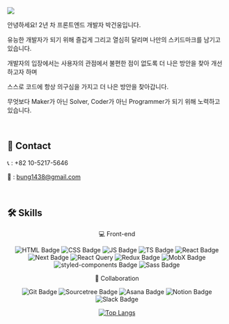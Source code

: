 <img src="https://capsule-render.vercel.app/api?type=waving&color=61DAFB&fontColor=ffffff&height=200&section=header&text=Frontend%20Developer&fontSize=90" />

안녕하세요! 2년 차 프론트엔드 개발자 박건웅입니다.

유능한 개발자가 되기 위해 즐겁게 그리고 열심히 달리며 나만의 스키드마크를 남기고 있습니다.

개발자의 입장에서는 사용자의 관점에서 불편한 점이 없도록 더 나은 방안을 찾아 개선하고자 하며

스스로 코드에 항상 의구심을 가지고 더 나은 방안을 찾아갑니다.

무엇보다 Maker가 아닌 Solver, Coder가 아닌 Programmer가 되기 위해 노력하고 있습니다.

<br/>

## 🔗 Contact

📞 : +82 10-5217-5646

📩 : bung1438@gmail.com

<br/>

## 🛠 Skills

<div align=center>
 
 💻 Front-end
 
 ![HTML Badge](https://img.shields.io/badge/HTML-E34F26?style=flat-square&logo=HTML5&logoColor=white)
 ![CSS Badge](https://img.shields.io/badge/CSS-1572B6?style=flat-square&logo=CSS3&logoColor=white)
 ![JS Badge](https://img.shields.io/badge/JavaScript-F7DF1E?style=flat-square&logo=Javascript&logoColor=black)
 ![TS Badge](https://img.shields.io/badge/TypeScript-3178C6?style=flat-square&logo=Typescript&logoColor=white)
 ![React Badge](https://img.shields.io/badge/React-61DAFB?style=flat-square&logo=React&logoColor=black)
 ![Next Badge](https://img.shields.io/badge/Next-000000?style=flat-square&logo=Next.js&logoColor=white)
 ![React Query](https://img.shields.io/badge/-react-query-FF4154?style=flat-square&logo=react%20query&logoColor=white)
 ![Redux Badge](https://img.shields.io/badge/Redux-764ABC?style=flat-square&logo=Redux&logoColor=white)
 ![MobX Badge](https://img.shields.io/badge/MobX-FF9955?style=flat-square&logo=MobX&logoColor=white)
 ![styled-components Badge](https://img.shields.io/badge/Styled_Components-DB7093?style=flat-square&logo=styled-components&logoColor=white)
 ![Sass Badge](https://img.shields.io/badge/Sass-CC6699?style=flat-square&logo=Sass&logoColor=white)
 
 🎸 Collaboration
 
 ![Git Badge](https://img.shields.io/badge/Git-F05032?style=flat-square&logo=Git&logoColor=white)
 ![Sourcetree Badge](https://img.shields.io/badge/Sourcetree-0052CC?style=flat-square&logo=Sourcetree&logoColor=white)
 ![Asana Badge](https://img.shields.io/badge/Asana-273347?style=flat-square&logo=Asana&logoColor=white)
 ![Notion Badge](https://img.shields.io/badge/Notion-000000?style=flat-square&logo=Notion&logoColor=white)
 ![Slack Badge](https://img.shields.io/badge/Slack-4A154B?style=flat-square&logo=Slack&logoColor=white)
 
  [![Top Langs](https://github-readme-stats.vercel.app/api/top-langs/?username=anuraghazra&layout=compact&theme=react)](https://github.com/anuraghazra/github-readme-stats)
 
</div>
 

 


